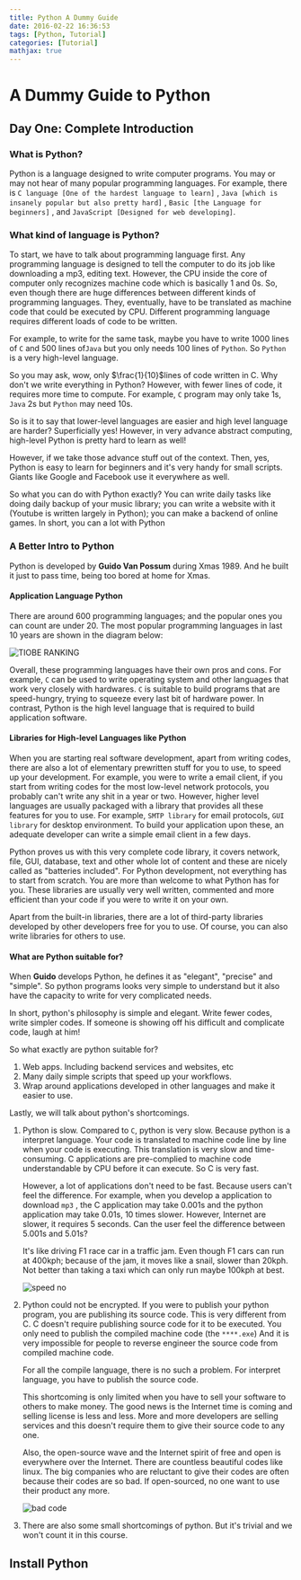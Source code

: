 ```yaml
---
title: Python A Dummy Guide
date: 2016-02-22 16:36:53
tags: [Python, Tutorial]
categories: [Tutorial]
mathjax: true
---
```


# A Dummy Guide to Python

## Day One: Complete Introduction

### What is Python?

Python is a language designed to write computer programs. You may or may not hear of many popular programming languages. For example, there is `C language [One of the hardest language to learn]` , `Java [which is insanely popular but also pretty hard]` , `Basic [the Language for beginners]` , and `JavaScript [Designed for web developing]`.
<!--more-->
### What kind of language is Python?

To start, we have to talk about programming language first. Any programming language is designed to tell the computer to do its job like downloading a mp3, editing text. However, the CPU inside the core of computer only recognizes machine code which is basically 1 and 0s. So, even though there are huge differences between different kinds of programming languages. They, eventually, have to be translated as machine code that could be executed by CPU. Different programming language requires different loads of code to be written.

For example, to write for the same task, maybe you have to write 1000 lines of `C` and 500 lines of`Java` but you only needs 100 lines of `Python`. So `Python` is a very high-level language. 

So you may ask, wow, only $\frac{1}{10}$lines of code written in C. Why don't we write everything in Python? However, with fewer lines of code, it requires more time to compute. For example, `C` program may only take 1s,` Java` 2s but `Python` may need 10s.

So is it to say that lower-level languages are easier and high level language are harder? Superficially yes! However, in very advance abstract computing, high-level Python is pretty hard to learn as well!

However, if we take those advance stuff out of the context. Then, yes, Python is easy to learn for beginners and it's very handy for small scripts. Giants like Google and Facebook use it everywhere as well.

So what you can do with Python exactly? You can write daily tasks like doing daily backup of your music library; you can write a website with it (Youtube is written largely in Python); you can make a backend of online games. In short, you can a lot with Python

### A Better Intro to Python

Python is developed by **Guido Van Possum** during Xmas 1989. And he built it just to pass time, being too bored at home for Xmas.

#### Application Language Python

There are around 600 programming languages; and the popular ones you can count are under 20. The most popular programming languages in last 10 years are shown in the diagram below:

![TIOBE RANKING](http://www.liaoxuefeng.com/files/attachments/00138595453161126cc9f11f1d441b0934661239528fa55000/0)

Overall, these programming languages have their own pros and cons. For example, `C` can be used to write operating system and other languages that work very closely with hardwares. `C` is suitable to build programs that are speed-hungry, trying to squeeze every last bit of hardware power. In contrast, Python is the high level language that is required to build application software. 

#### Libraries for High-level Languages like Python

When you are starting real software development, apart from writing codes, there are also a lot of elementary prewritten stuff for you to use, to speed up your development. For example, you were to write a email client, if you start from writing codes for the most low-level network protocols, you probably can't write any shit in a year or two. However, higher level languages are usually packaged with a library that provides all these features for you to use. For example, `SMTP library` for email protocols, `GUI library` for desktop environment. To build your application upon these, an adequate developer can write a simple email client in a few days. 

Python proves us with this very complete code library, it covers network, file, GUI, database, text and other whole lot of content and these are nicely called as "batteries included". For Python development, not everything has to start from scratch. You are more than welcome to what Python has for you. These libraries are usually very well written, commented and more efficient than your code if you were to write it on your own.

Apart from the built-in libraries, there are a lot of third-party libraries developed by other developers free for you to use. Of course, you can also write libraries for others to use.

#### What are Python suitable for?

When **Guido** develops Python, he defines it as "elegant", "precise" and "simple". So python programs looks very simple to understand but it also have the capacity to write for very complicated needs.

In short, python's philosophy is simple and elegant. Write fewer codes, write simpler codes. If someone is showing off his difficult and complicate code, laugh at him!

So what exactly are python suitable for?

1. Web apps. Including backend services and websites, etc
2. Many daily simple scripts that speed up your workflows.
3. Wrap around applications developed in other languages and make it easier to use.

Lastly, we will talk about python's shortcomings. 

1. Python is slow.
   Compared to `C`, python is very slow. Because python is a interpret language. Your code is translated to machine code line by line when your code is executing. This translation is very slow and time-consuming. C applications are pre-complied to machine code understandable by CPU before it can execute. So C is very fast.

   However, a lot of applications don't need to be fast. Because users can't feel the difference. For example, when you develop a application to download `mp3` , the C application may take 0.001s and the python application may take 0.01s, 10 times slower. However, Internet are slower, it requires 5 seconds. Can the user feel the difference between 5.001s and 5.01s? 

   It's like driving F1 race car in a traffic jam. Even though F1 cars can run at 400kph; because of the jam, it moves like a snail, slower than 20kph. Not better than taking a taxi which can only run maybe 100kph at best.

   ![speed no](http://www.liaoxuefeng.com/files/attachments/001386817301840d023640b45b844b99ab37e34106f2eaa000/0)

2. Python could not be encrypted.
   If you were to publish your python program, you are publishing its source code. This is very different from C. C doesn't require publishing source code for it to be executed. You only need to publish the compiled machine code (the `****.exe`) And it is very impossible for people to reverse engineer the source code from compiled machine code. 

   For all the compile language, there is no such a problem. For interpret language, you have to publish the source code.

   This shortcoming is only limited when you have to sell your software to others to make money. The good news is the Internet time is coming and selling license is less and less. More and more developers are selling services and this doesn't require them to give their source code to any one.

   Also, the open-source wave and the Internet spirit of free and open is everywhere over the Internet. There are countless beautiful codes like linux. The big companies who are reluctant to give their codes are often because their codes are so bad. If open-sourced, no one want to use their product any more.

   ![bad code](http://www.liaoxuefeng.com/files/attachments/0013868176293326466225daa824587bef6bb39c8683c2c000/0)

3. There are also some small shortcomings of python. But it's trivial and we won't count it in this course.

## Install Python


